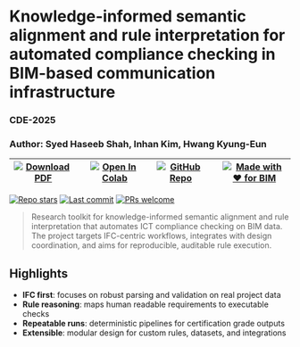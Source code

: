 # Knowledge-informed semantic alignment and rule interpretation for automated compliance checking in BIM-based communication infrastructure
### CDE-2025
### Author: Syed Haseeb Shah, Inhan Kim, Hwang Kyung-Eun

| [![Download PDF](https://img.shields.io/badge/Download-PDF-red?logo=adobeacrobatreader)](https://drive.google.com/file/d/1lwF9v--JdiKYn-DV61k12RA_uj9H3juI/view?usp=sharing) |     | [![Open In Colab](https://colab.research.google.com/assets/colab-badge.svg)](https://colab.research.google.com/drive/1UDvZ7ktPuauhdRbVy2aPTFi_OCaPOX8g?usp=sharing) |     | [![GitHub Repo](https://img.shields.io/badge/GitHub-Repo-blue?logo=github)](https://github.com/QuantumNovice/CDE-2025-conference-ifc) |     | [![Made with ❤️ for BIM](https://img.shields.io/badge/made%20for-BIM-red.svg)](#) |
| ---------------------------------------------------------------------------------------------------------------------------------------------------------------------------- | --- | ------------------------------------------------------------------------------------------------------------------------------------------------------------------- | --- | ------------------------------------------------------------------------------------------------------------------------------------- | --- | --------------------------------------------------------------------------------- |


[![Repo stars](https://img.shields.io/github/stars/QuantumNovice/CDE-2025-conference-ifc?style=flat&logo=github)](https://github.com/QuantumNovice/CDE-2025-conferenec-ifc/stargazers)
[![Last commit](https://img.shields.io/github/last-commit/QuantumNovice/CDE-2025-conference-ifc?style=flat)](https://github.com/QuantumNovice/CDE-2025-conferenec-ifc/commits)
[![PRs welcome](https://img.shields.io/badge/PRs-welcome-brightgreen.svg)](https://github.com/QuantumNovice/CDE-2025-conference-ifc/pulls)


> Research toolkit for knowledge-informed semantic alignment and rule interpretation that automates ICT compliance checking on BIM data. The project targets IFC-centric workflows, integrates with design coordination, and aims for reproducible, auditable rule execution.

## Highlights

- **IFC first**: focuses on robust parsing and validation on real project data  
- **Rule reasoning**: maps human readable requirements to executable checks  
- **Repeatable runs**: deterministic pipelines for certification grade outputs  
- **Extensible**: modular design for custom rules, datasets, and integrations
